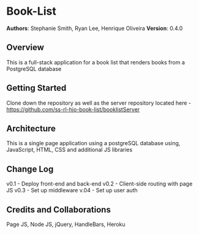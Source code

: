 # Book-List

**Authors**: Stephanie Smith, Ryan Lee, Henrique Oliveira
**Version**: 0.4.0

## Overview

This is a full-stack application for a book list that renders books from a PostgreSQL database

## Getting Started
Clone down the repository as well as the server repository located here - https://github.com/ss-rl-hjo-book-list/booklistServer

## Architecture
This is a single page application using a postgreSQL database using, JavaScript, HTML, CSS and additional JS libraries

## Change Log
<!-- Use this are to document the iterative changes made to your application as each feature is successfully implemented. Use time stamps. Here's an examples:

01-01-2001 4:59pm - Application now has a fully-functional express server, with GET and POST routes for the book resource. -->

v0.1 - Deploy front-end and back-end
v0.2 - Client-side routing with page JS
v0.3 - Set up middleware
v.04 - Set up user auth

## Credits and Collaborations
Page JS, Node JS, jQuery, HandleBars, Heroku
